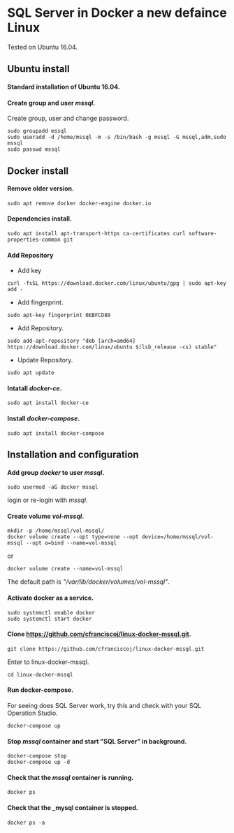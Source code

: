 # SQL Server in Docker a new defaince Linux
Tested on Ubuntu 16.04. 

## Ubuntu install

#### Standard installation of Ubuntu 16.04.
#### Create group and user _mssql_.
Create group, user and change password.
```
sudo groupadd mssql
sudo useradd -d /home/mssql -m -s /bin/bash -g mssql -G mssql,adm,sudo mssql
sudo passwd mssql
```

## Docker install
#### Remove older version.
 
```
sudo apt remove docker docker-engine docker.io
```

#### Dependencies install.

```
sudo apt install apt-transport-https ca-certificates curl software-properties-common git
```

#### Add Repository
  - Add key

```
curl -fsSL https://download.docker.com/linux/ubuntu/gpg | sudo apt-key add -
```

  - Add fingerprint.

```
sudo apt-key fingerprint 0EBFCD88
```

  - Add Repository.

```
sudo add-apt-repository "deb [arch=amd64] https://download.docker.com/linux/ubuntu $(lsb_release -cs) stable"
```

  - Update Repository.

```
sudo apt update
```

#### Intatall _docker-ce_.

```
sudo apt install docker-ce
```

#### Install _docker-compose_.

```
sudo apt install docker-compose
```

## Installation and configuration
#### Add group _docker_ to user _mssql_.

```
sudo usermod -aG docker mssql
```
login or re-login with _mssql_.

#### Create volume _vol-mssql_.
```
mkdir -p /home/mssql/vol-mssql/
docker volume create --opt type=none --opt device=/home/mssql/vol-mssql --opt o=bind --name=vol-mssql
```
or
```
docker volume create --name=vol-mssql
```
The default path is _"/var/lib/docker/volumes/vol-mssql"_.

#### Activate docker as a service.

```
sudo systemctl enable docker
sudo systemctl start docker
```

#### Clone https://github.com/cfranciscoj/linux-docker-mssql.git.
```
git clone https://github.com/cfranciscoj/linux-docker-mssql.git
```
Enter to linux-docker-mssql.
```
cd linux-docker-mssql
```

#### Run docker-compose.

For seeing does SQL Server work, try this and check with your SQL Operation Studio.
```
docker-compose up
```

#### Stop _mssql_ container and start "SQL Server" in background.

```
docker-compose stop 
docker-compose up -d
```

#### Check that the _mssql_ container is running.

```
docker ps
```

#### Check that the _mysql container is stopped.

```
docker ps -a
```
